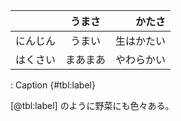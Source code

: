 |          |  うまさ  |     かたさ |
| :------- | :------: | ---------: |
| にんじん |  うまい  | 生はかたい |
| はくさい | まあまあ | やわらかい |

: Caption {#tbl:label}

[@tbl:label] のように野菜にも色々ある。
